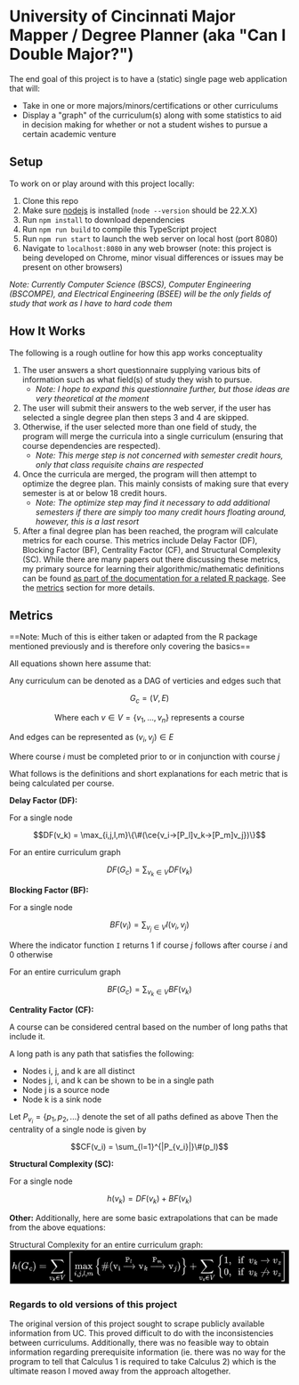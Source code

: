 # University of Cincinnati Major Mapper / Degree Planner (aka "Can I Double Major?")

The end goal of this project is to have a (static) single page web application that will:

- Take in one or more majors/minors/certifications or other curriculums
- Display a "graph" of the curriculum(s) along with some statistics to aid in decision making for whether or not a student wishes to pursue a certain academic venture

## Setup

To work on or play around with this project locally:

1. Clone this repo
2. Make sure [nodejs](https://nodejs.org/en) is installed (`node --version` should be 22.X.X)
3. Run `npm install` to download dependencies
4. Run `npm run build` to compile this TypeScript project
5. Run `npm run start` to launch the web server on local host (port 8080)
6. Navigate to `localhost:8080` in any web browser (note: this project is being developed on Chrome, minor visual differences or issues may be present on other browsers)

*Note: Currently Computer Science (BSCS), Computer Engineering (BSCOMPE), and Electrical Engineering (BSEE) will be the only fields of study that work as I have to hard code them*

## How It Works

The following is a rough outline for how this app works conceptuality

1. The user answers a short questionnaire supplying various bits of information such as what field(s) of study they wish to pursue.
    - *Note: I hope to expand this questionnaire further, but those ideas are very theoretical at the moment*
2. The user will submit their answers to the web server, if the user has selected a single degree plan then steps 3 and 4 are skipped.
3. Otherwise, if the user selected more than one field of study, the program will merge the curricula into a single curriculum (ensuring that course dependencies are respected).
    - *Note: This merge step is not concerned with semester credit hours, only that class requisite chains are respected*
4. Once the curricula are merged, the program will then attempt to optimize the degree plan. This mainly consists of making sure that every semester is at or below 18 credit hours.
    - *Note: The optimize step may find it necessary to add additional semesters if there are simply too many credit hours floating around, however, this is a last resort*
5. After a final degree plan has been reached, the program will calculate metrics for each course. This metrics include Delay Factor (DF), Blocking Factor (BF), Centrality Factor (CF), and Structural Complexity (SC). While there are many papers out there discussing these metrics, my primary source for learning their algorithmic/mathematic definitions can be found [as part of the documentation for a related R package](https://cran.r-project.org/web/packages/CurricularAnalytics/vignettes/CurricularAnalytics.html). See the [metrics](#metrics) section for more details.

## Metrics

==Note: Much of this is either taken or adapted from the R package mentioned previously and is therefore only covering the basics==

All equations shown here assume that:

Any curriculum can be denoted as a DAG of verticies and edges such that

$$ G_{c} = (V, E) $$

$$ \text{Where each } v \in V = \{v_{1},...,v_n\} \text{ represents a course} $$

And edges can be represented as $(v_i, v_j) \in E$

Where course *i* must be completed prior to or in conjunction with course *j*

What follows is the definitions and short explanations for each metric that is being calculated per course.

**Delay Factor (DF):**

For a single node

<!-- Need to use a proper math code block here because GitHub can't render # otherwise for some reason -->
```math
DF(v_k) = \max_{i,j,l,m}\{\#(\ce{v_i->[P_l]v_k->[P_m]v_j})\}
```

For an entire curriculum graph

$$ DF(G_c) = \sum_{v_k\in{V}}DF(v_k) $$

**Blocking Factor (BF):**

For a single node

$$ BF(v_i)=\sum_{v_j\in{V}}{I(v_i,v_j)} $$

Where the indicator function `I` returns 1 if course *j* follows after course *i* and 0 otherwise

For an entire curriculum graph

$$ BF(G_c) = \sum_{v_k\in{V}}BF(v_k) $$

**Centrality Factor (CF):**

A course can be considered central based on the number of long paths that include it.

A long path is any path that satisfies the following:

- Nodes i, j, and k are all distinct
- Nodes j, i, and k can be shown to be in a single path
- Node j is a source node
- Node k is a sink node

Let $P_{v_i} = \{p_1,p_2,...\}$ denote the set of all paths defined as above
Then the centrality of a single node is given by

```math
CF(v_i) = \sum_{l=1}^{|P_{v_i}|}\#(p_l)
```

**Structural Complexity (SC):**

For a single node

$$ h(v_k) = DF(v_k) + BF(v_k) $$

**Other:**
Additionally, here are some basic extrapolations that can be made from the above equations:

Structural Complexity for an entire curriculum graph:
![Graph Complexity](assets/graph_complexity.png)

### Regards to old versions of this project

The original version of this project sought to scrape publicly available information from UC. This proved difficult to do with the inconsistencies between curriculums. Additionally, there was no feasible way to obtain information regarding prerequisite information (ie. there was no way for the program to tell that Calculus 1 is required to take Calculus 2) which is the ultimate reason I moved away from the approach altogether.
